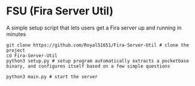 # FSU (Fira Server Util)
A simple setup script that lets users get a Fira server up and running in minutes
```
git clone https://github.com/Royal51651/Fira-Server-Util # clone the project
cd Fira-Server-Util
python3 setup.py # setup program automatically extracts a pocketbase binary, and configures itself based on a few simple questions

python3 main.py # start the server
```
